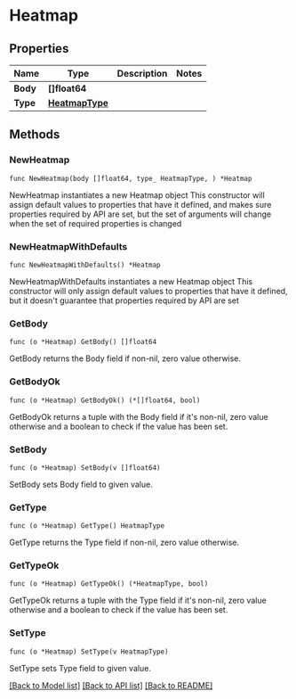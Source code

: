 # Heatmap

## Properties

Name | Type | Description | Notes
------------ | ------------- | ------------- | -------------
**Body** | **[]float64** |  | 
**Type** | [**HeatmapType**](HeatmapType.md) |  | 

## Methods

### NewHeatmap

`func NewHeatmap(body []float64, type_ HeatmapType, ) *Heatmap`

NewHeatmap instantiates a new Heatmap object
This constructor will assign default values to properties that have it defined,
and makes sure properties required by API are set, but the set of arguments
will change when the set of required properties is changed

### NewHeatmapWithDefaults

`func NewHeatmapWithDefaults() *Heatmap`

NewHeatmapWithDefaults instantiates a new Heatmap object
This constructor will only assign default values to properties that have it defined,
but it doesn't guarantee that properties required by API are set

### GetBody

`func (o *Heatmap) GetBody() []float64`

GetBody returns the Body field if non-nil, zero value otherwise.

### GetBodyOk

`func (o *Heatmap) GetBodyOk() (*[]float64, bool)`

GetBodyOk returns a tuple with the Body field if it's non-nil, zero value otherwise
and a boolean to check if the value has been set.

### SetBody

`func (o *Heatmap) SetBody(v []float64)`

SetBody sets Body field to given value.


### GetType

`func (o *Heatmap) GetType() HeatmapType`

GetType returns the Type field if non-nil, zero value otherwise.

### GetTypeOk

`func (o *Heatmap) GetTypeOk() (*HeatmapType, bool)`

GetTypeOk returns a tuple with the Type field if it's non-nil, zero value otherwise
and a boolean to check if the value has been set.

### SetType

`func (o *Heatmap) SetType(v HeatmapType)`

SetType sets Type field to given value.



[[Back to Model list]](../README.md#documentation-for-models) [[Back to API list]](../README.md#documentation-for-api-endpoints) [[Back to README]](../README.md)


